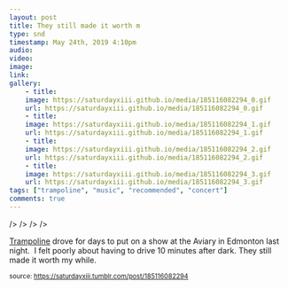 ```yaml
---
layout: post
title: They still made it worth m
type: snd
timestamp: May 24th, 2019 4:10pm
audio: 
video: 
image: 
link: 
gallery:
	- title: 
	image: https://saturdayxiii.github.io/media/185116082294_0.gif
	url: https://saturdayxiii.github.io/media/185116082294_0.gif
	- title: 
	image: https://saturdayxiii.github.io/media/185116082294_1.gif
	url: https://saturdayxiii.github.io/media/185116082294_1.gif
	- title: 
	image: https://saturdayxiii.github.io/media/185116082294_2.gif
	url: https://saturdayxiii.github.io/media/185116082294_2.gif
	- title: 
	image: https://saturdayxiii.github.io/media/185116082294_3.gif
	url: https://saturdayxiii.github.io/media/185116082294_3.gif
tags: ["trampoline", "music", "recommended", "concert"]
comments: true
---
```


 />
 />
 />
 />
        
<a href="https://trampolinesounds.bandcamp.com" target="_blank">Trampoline</a> drove for days to put on a show at the Aviary in Edmonton last night.  I felt poorly about having to drive 10 minutes after dark.
They still made it worth my while.
 
  
<small>source: https://saturdayxiii.tumblr.com/post/185116082294</small>